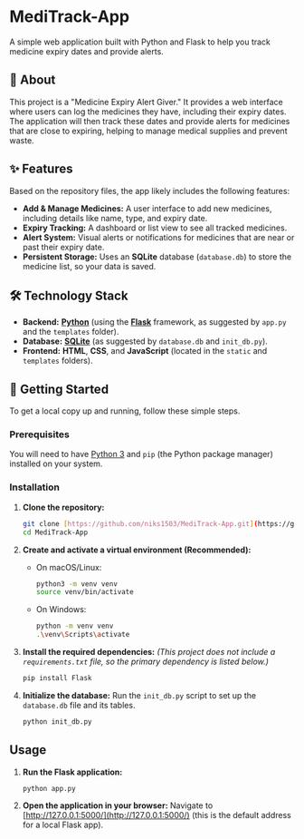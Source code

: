 
# MediTrack-App

A simple web application built with Python and Flask to help you track medicine expiry dates and provide alerts.

## 📜 About

This project is a "Medicine Expiry Alert Giver." It provides a web interface where users can log the medicines they have, including their expiry dates. The application will then track these dates and provide alerts for medicines that are close to expiring, helping to manage medical supplies and prevent waste.

## ✨ Features

Based on the repository files, the app likely includes the following features:

* **Add & Manage Medicines:** A user interface to add new medicines, including details like name, type, and expiry date.
* **Expiry Tracking:** A dashboard or list view to see all tracked medicines.
* **Alert System:** Visual alerts or notifications for medicines that are near or past their expiry date.
* **Persistent Storage:** Uses an **SQLite** database (`database.db`) to store the medicine list, so your data is saved.

## 🛠️ Technology Stack

* **Backend:** [**Python**](https://www.python.org/) (using the [**Flask**](https://flask.palletsprojects.com/) framework, as suggested by `app.py` and the `templates` folder).
* **Database:** [**SQLite**](https://www.sqlite.org/index.html) (as suggested by `database.db` and `init_db.py`).
* **Frontend:** **HTML**, **CSS**, and **JavaScript** (located in the `static` and `templates` folders).

## 🚀 Getting Started

To get a local copy up and running, follow these simple steps.

### Prerequisites

You will need to have [Python 3](https://www.python.org/downloads/) and `pip` (the Python package manager) installed on your system.

### Installation

1.  **Clone the repository:**
    ```bash
    git clone [https://github.com/niks1503/MediTrack-App.git](https://github.com/niks1503/MediTrack-App.git)
    cd MediTrack-App
    ```

2.  **Create and activate a virtual environment (Recommended):**
    * On macOS/Linux:
        ```bash
        python3 -m venv venv
        source venv/bin/activate
        ```
    * On Windows:
        ```bash
        python -m venv venv
        .\venv\Scripts\activate
        ```

3.  **Install the required dependencies:**
    *(This project does not include a `requirements.txt` file, so the primary dependency is listed below.)*
    ```bash
    pip install Flask
    ```

4.  **Initialize the database:**
    Run the `init_db.py` script to set up the `database.db` file and its tables.
    ```bash
    python init_db.py
    ```

## Usage

1.  **Run the Flask application:**
    ```bash
    python app.py
    ```

2.  **Open the application in your browser:**
    Navigate to [http://127.0.0.1:5000/](http://127.0.0.1:5000/) (this is the default address for a local Flask app).

